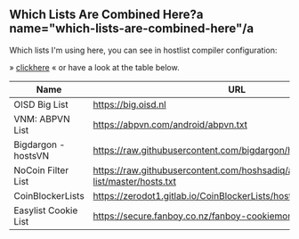 ## Which Lists Are Combined Here?a name="which-lists-are-combined-here"/a

Which lists I'm using here, you can see in hostlist compiler configuration:

» [clickhere](hostlist-compiler-config.json) « or have a look at the table below.

| Name                 | URL                                                                                |
| -------------------- | ---------------------------------------------------------------------------------- |
| OISD Big List        | https://big.oisd.nl                                                              |
| VNM: ABPVN List      | https://abpvn.com/android/abpvn.txt                                              |
| Bigdargon - hostsVN  | https://raw.githubusercontent.com/bigdargon/hostsVN/master/hosts                 |
| NoCoin Filter List   | https://raw.githubusercontent.com/hoshsadiq/adblock-nocoin-list/master/hosts.txt |
| CoinBlockerLists     | https://zerodot1.gitlab.io/CoinBlockerLists/hosts_browser                        |
| Easylist Cookie List | https://secure.fanboy.co.nz/fanboy-cookiemonster.txt                             |
